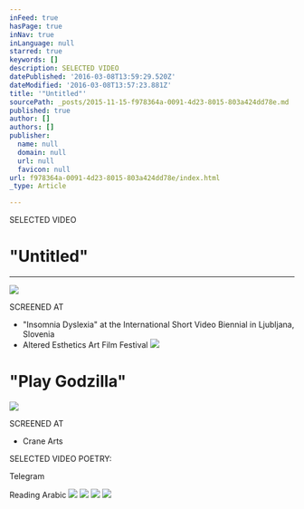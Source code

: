 ```yaml
---
inFeed: true
hasPage: true
inNav: true
inLanguage: null
starred: true
keywords: []
description: SELECTED VIDEO
datePublished: '2016-03-08T13:59:29.520Z'
dateModified: '2016-03-08T13:57:23.881Z'
title: '"Untitled"'
sourcePath: _posts/2015-11-15-f978364a-0091-4d23-8015-803a424dd78e.md
published: true
author: []
authors: []
publisher:
  name: null
  domain: null
  url: null
  favicon: null
url: f978364a-0091-4d23-8015-803a424dd78e/index.html
_type: Article

---
```

SELECTED VIDEO

# "Untitled"

****
![](https://the-grid-user-content.s3-us-west-2.amazonaws.com/27270309-5d7d-498a-82c2-3b989cdfdddf.png)

SCREENED AT

* "Insomnia Dyslexia" at the International Short Video Biennial in Ljubljana, Slovenia
* Altered Esthetics Art Film Festival
![](https://s3-us-west-2.amazonaws.com/the-grid-img/p/e6c8bddcd9669d842c6bf963009529e4b56236ec.jpg)

# "Play Godzilla"
![](https://the-grid-user-content.s3-us-west-2.amazonaws.com/fb940169-790e-4aaa-b58e-36d69e43a343.jpg)

SCREENED AT

* Crane Arts

SELECTED VIDEO POETRY:

Telegram

Reading Arabic
![](https://the-grid-user-content.s3-us-west-2.amazonaws.com/6f3299db-91e4-4360-9263-e50894c61961.jpg)
![](https://the-grid-user-content.s3-us-west-2.amazonaws.com/d0bc674e-b91b-476a-a0ce-b75010280314.jpg)
![](https://the-grid-user-content.s3-us-west-2.amazonaws.com/0dd30bb0-a6e0-4688-8c2a-137a0984f90e.jpg)
![](https://the-grid-user-content.s3-us-west-2.amazonaws.com/4deb9b72-b358-49bf-9bbe-e4205cf7778e.jpg)